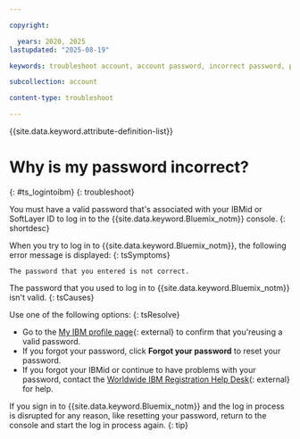 ```yaml
---

copyright:

  years: 2020, 2025
lastupdated: "2025-08-19"

keywords: troubleshoot account, account password, incorrect password, password help

subcollection: account

content-type: troubleshoot

---
```


{{site.data.keyword.attribute-definition-list}}

# Why is my password incorrect?
{: #ts_logintoibm}
{: troubleshoot}

You must have a valid password that's associated with your IBMid or SoftLayer ID to log in to the {{site.data.keyword.Bluemix_notm}} console.
{: shortdesc}

When you try to log in to {{site.data.keyword.Bluemix_notm}}, the following error message is displayed:
{: tsSymptoms}

```text
The password that you entered is not correct.
```

The password that you used to log in to {{site.data.keyword.Bluemix_notm}} isn't valid.
{: tsCauses}

Use one of the following options:
{: tsResolve}

* Go to the [My IBM profile page](https://myibm.ibm.com/dashboard/){: external} to confirm that you'reusing a valid password.
* If you forgot your password, click **Forgot your password** to reset your password.
* If you forgot your IBMid or continue to have problems with your password, contact the [Worldwide IBM Registration Help Desk](https://www.ibm.com/docs/en/ibmid){: external} for help.

If you sign in to {{site.data.keyword.Bluemix_notm}} and the log in process is disrupted for any reason, like resetting your password, return to the console and start the log in process again.
{: tip}
